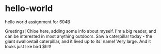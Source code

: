 # hello-world
hello world assignment for 604B

Greetings!
Chloe here, adding some info about myself. I'm a big reader, and can be interested in most anything outdoors. Saw a caterpillar today - the giant swallowtail caterpillar, and it lived up to its' name! Very large. And it looks just like bird $h!t! 
